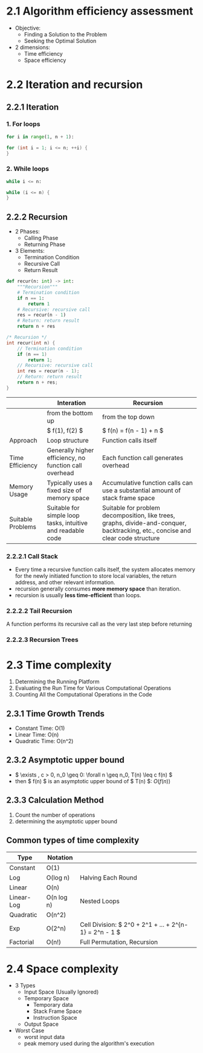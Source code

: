 # 2.1   Algorithm efficiency assessment
- Objective: 
    - Finding a Solution to the Problem
    - Seeking the Optimal Solution
- 2 dimensions:
    - Time efficiency
    - Space efficiency
# 2.2 Iteration and recursion
## 2.2.1   Iteration
### 1.   For loops
```python
for i in range(1, n + 1):
```
```C++
for (int i = 1; i <= n; ++i) {
}
```
### 2.   While loops
```python
while i <= n:
```
```C++
while (i <= n) {
}
```
### 
## 2.2.2   Recursion
- 2 Phases:
    - Calling Phase
    - Returning Phase
- 3 Elements:
    - Termination Condition
    - Recursive Call
    - Return Result
```python
def recur(n: int) -> int:
    """Recursion"""
    # Termination condition
    if n == 1:
        return 1
    # Recursive: recursive call
    res = recur(n - 1)
    # Return: return result
    return n + res
```
```C++
/* Recursion */
int recur(int n) {
    // Termination condition
    if (n == 1)
        return 1;
    // Recursive: recursive call
    int res = recur(n - 1);
    // Return: return result
    return n + res;
}
```

||Interation|Recursion|
|---|---|---|
||from the bottom up|from the top down|
||$ f(1), f(2) $|$ f(n) = f(n - 1) + n $|
|Approach|Loop structure|Function calls itself|
|Time Efficiency|Generally higher efficiency, no function call overhead|Each function call generates overhead|
|Memory Usage|Typically uses a fixed size of memory space|Accumulative function calls can use a substantial amount of stack frame space|
|Suitable Problems|Suitable for simple loop tasks, intuitive and readable code|Suitable for problem decomposition, like trees, graphs, divide-and-conquer, backtracking, etc., concise and clear code structure|

### 2.2.2.1 Call Stack
- Every time a recursive function calls itself, the system allocates memory for the newly initiated function to store local variables, the return address, and other relevant information.
- recursion generally consumes **more memory space** than iteration.
- recursion is usually **less time-efficient** than loops.

### 2.2.2.2 Tail Recursion
A function performs its recursive call as the very last step before returning
### 2.2.2.3 Recursion Trees

# 2.3  Time complexity
1. Determining the Running Platform
2. Evaluating the Run Time for Various Computational Operations
3. Counting All the Computational Operations in the Code

## 2.3.1 Time Growth Trends
- Constant Time: O(1)
- Linear Time: O(n)
- Quadratic Time: O(n^2)

## 2.3.2 Asymptotic upper bound
- $ \exists \, c > 0, n_0 \geq 0: \forall n \geq n_0, T(n) \leq c f(n) $
- then $ f(n) $ is an asymptotic upper bound of $ T(n) $: $O(f(n))$

## 2.3.3 Calculation Method
1. Count the number of operations
2. determining the asymptotic upper bound
## Common types of time complexity
|Type|Notation||
|---|---|---|
|Constant|O(1)||
|Log|O(log n)|Halving Each Round|
|Linear|O(n)||
|Linear-Log|O(n log n)|Nested Loops|
|Quadratic|O(n^2)||
|Exp|O(2^n)|Cell Division: $ 2^0 + 2^1 + ... + 2^{n-1} = 2^n - 1 $|
|Factorial|O(n!)|Full Permutation, Recursion|
# 2.4 Space complexity
- 3 Types
    - Input Space (Usually Ignored)
    - Temporary Space
        - Temporary data
        - Stack Frame Space
        - Instruction Space
    - Output Space
- Worst Case
    - worst input data
    - peak memory used during the algorithm's execution